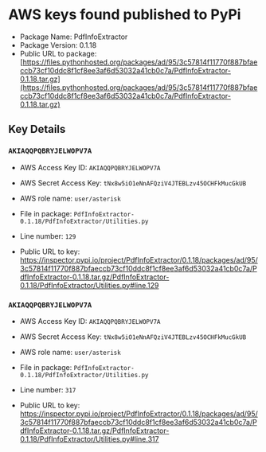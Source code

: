 # AWS keys found published to PyPi

* Package Name: PdfInfoExtractor
* Package Version: 0.1.18
* Public URL to package: [https://files.pythonhosted.org/packages/ad/95/3c57814f11770f887bfaeccb73cf10ddc8f1cf8ee3af6d53032a41cb0c7a/PdfInfoExtractor-0.1.18.tar.gz](https://files.pythonhosted.org/packages/ad/95/3c57814f11770f887bfaeccb73cf10ddc8f1cf8ee3af6d53032a41cb0c7a/PdfInfoExtractor-0.1.18.tar.gz)

## Key Details

### `AKIAQQPQBRYJELWOPV7A`

* AWS Access Key ID: `AKIAQQPQBRYJELWOPV7A`
* AWS Secret Access Key: `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` 
* AWS role name: `user/asterisk`
* File in package: `PdfInfoExtractor-0.1.18/PdfInfoExtractor/Utilities.py`
* Line number: `129`

* Public URL to key: https://inspector.pypi.io/project/PdfInfoExtractor/0.1.18/packages/ad/95/3c57814f11770f887bfaeccb73cf10ddc8f1cf8ee3af6d53032a41cb0c7a/PdfInfoExtractor-0.1.18.tar.gz/PdfInfoExtractor-0.1.18/PdfInfoExtractor/Utilities.py#line.129



### `AKIAQQPQBRYJELWOPV7A`

* AWS Access Key ID: `AKIAQQPQBRYJELWOPV7A`
* AWS Secret Access Key: `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` 
* AWS role name: `user/asterisk`
* File in package: `PdfInfoExtractor-0.1.18/PdfInfoExtractor/Utilities.py`
* Line number: `317`

* Public URL to key: https://inspector.pypi.io/project/PdfInfoExtractor/0.1.18/packages/ad/95/3c57814f11770f887bfaeccb73cf10ddc8f1cf8ee3af6d53032a41cb0c7a/PdfInfoExtractor-0.1.18.tar.gz/PdfInfoExtractor-0.1.18/PdfInfoExtractor/Utilities.py#line.317


